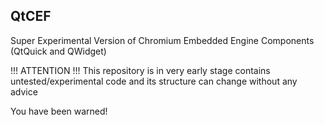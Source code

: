 QtCEF
-----

Super Experimental Version of Chromium Embedded Engine Components (QtQuick and QWidget)

!!! ATTENTION !!!
This repository is in very early stage contains untested/experimental code and its structure can change without any advice

You have been warned!